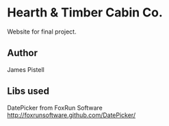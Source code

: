 # Hearth & Timber Cabin Co.
Website for final project.

## Author
James Pistell

## Libs used

DatePicker from FoxRun Software
http://foxrunsoftware.github.com/DatePicker/
